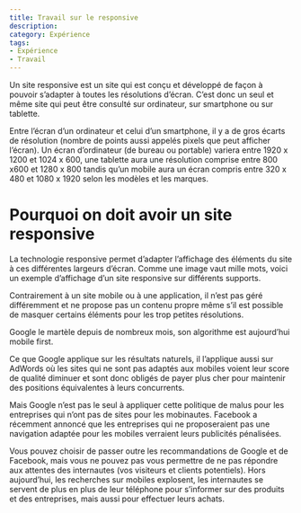 ```yaml
---
title: Travail sur le responsive
description: 
category: Expérience
tags:
- Expérience
- Travail
---
```


Un site responsive est un site qui est conçu et développé de façon à pouvoir s’adapter à toutes les résolutions d’écran. C’est donc un seul et même site qui peut être consulté sur ordinateur, sur smartphone ou sur tablette.

Entre l’écran d’un ordinateur et celui d’un smartphone, il y a de gros écarts de résolution (nombre de points aussi appelés pixels que peut afficher l’écran). Un écran d’ordinateur (de bureau ou portable) variera entre 1920 x 1200 et 1024 x 600, une tablette aura une résolution comprise entre 800 x600 et 1280 x 800 tandis qu’un mobile aura un écran compris entre 320 x 480 et 1080 x 1920 selon les modèles et les marques.


<!--more-->

# Pourquoi on doit avoir un site responsive

La technologie responsive permet d’adapter l’affichage des éléments du site à ces différentes largeurs d’écran. Comme une image vaut mille mots, voici un exemple d’affichage d’un site responsive sur différents supports.

Contrairement à un site mobile ou à une application, il n’est pas géré différemment et ne propose pas un contenu propre même s’il est possible de masquer certains éléments pour les trop petites résolutions.

Google le martèle depuis de nombreux mois, son algorithme est aujourd’hui mobile first. 

Ce que Google applique sur les résultats naturels, il l’applique aussi sur AdWords où les sites qui ne sont pas adaptés aux mobiles voient leur score de qualité diminuer et sont donc obligés de payer plus cher pour maintenir des positions équivalentes à leurs concurrents.

Mais Google n’est pas le seul à appliquer cette politique de malus pour les entreprises qui n’ont pas de sites pour les mobinautes. Facebook a récemment annoncé que les entreprises qui ne proposeraient pas une navigation adaptée pour les mobiles verraient leurs publicités pénalisées.

Vous pouvez choisir de passer outre les recommandations de Google et de Facebook, mais vous ne pouvez pas vous permettre de ne pas répondre aux attentes des internautes (vos visiteurs et clients potentiels). Hors aujourd’hui, les recherches sur mobiles explosent, les internautes se servent de plus en plus de leur téléphone pour s’informer sur des produits et des entreprises, mais aussi pour effectuer leurs achats.

